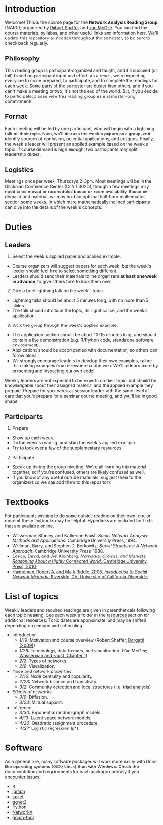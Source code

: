 # Introduction

Welcome! This is the course page for the **Network Analysis Reading Group** (NARG), organized by [Robert Shaffer](https://rbshaffer.github.io/) and [Zac McGee](http://www.zacharymcgee.net/). You can find the course materials, syllabus, and other useful links and information here. We'll update this repository as needed throughout the semester, so be sure to check back regularly.

## Philosophy
This reading group is participant-organized and taught, and it'll succeed (or fail) based on participant input and effort. As a result, we're expecting everyone to come prepared, to participate, and to complete the readings for each week. Some parts of the semester are busier than others, and if you can't make a meeting or two, it's not the end of the world. But, if you decide to participate, please view this reading group as a semester-long commitment!

## Format
Each meeting will be led by one participant, who will begin with a lightning talk on their topic. Next, we'll discuss the week's papers as a group, and identify sources of confusion, potential applications, and critiques. Finally, the week's leader will present an applied example based on the week's topic. If course demand is high enough, two participants may split leadership duties.

## Logistics
Meetings once per week, Thursdays 2-3pm. Most meetings will be in the Glickman Conference Center (CLA 1.302D), though a few meetings may need to be moved or rescheduled based on room availability. Based on demand and material, we may hold an optional half-hour mathematics section some weeks, in which more mathematically inclined participants can dive into the details of the week's concepts.

# Duties
## Leaders
1. Select the week's applied paper and applied example.
  * Course organizers will suggest papers for each week, but the week's leader should feel free to select something different.
  * Leaders should send their materials to the organizers **at least one week in advance**, to give others time to look them over.
2. Give a brief lightning talk on the week's topic.
  * Lightning talks should be about 5 minutes long, with no more than 5 slides.
  * The talk should introduce the topic, its significance, and the week's application.
3. Walk the group through the week's applied example.
  * The application section should be about 10-15 minutes long, and should contain a live demonstration (e.g. R/Python code, standalone software environment).
  * Applications should be accompanied with documentation, so others can follow along.
  * We strongly encourage leaders to develop their own examples, rather than taking examples from elsewhere on the web. We'll all learn more by presenting and inspecting our own code!


Weekly leaders are not expected to be experts on their topic, but should be knowledgable about their assigned material and the applied example they prepare. Prepare for your week as session leader with the same level of care that you'd prepare for a seminar course meeting, and you'll be in good shape.
  
## Participants
1. Prepare
  * Show up each week.
  * Do the week's reading, and skim the week's applied example.
  * Try to look over a few of the supplementary resources.
2. Participate
  * Speak up during the group meeting. We're all learning this material together, so if you're confused, others are likely confused as well.
  * If you know of any useful outside materials, suggest them to the organizers so we can add them to this repository!
  
# Textbooks
For participants wishing to do some outside reading on their own, one or more of these textbooks may be helpful. Hyperlinks are included for texts that are available online. 
* Wasserman, Stanley, and Katherine Faust. *Social Network Analysis: Methods and Applications.* Cambridge University Press, 1994.
* Wellman, Barry, and Stephen D. Berkowitz. *Social Structures: A Network Approach.* Cambridge University Press, 1988.
* [Easley, David, and Jon Kleinberg. *Networks, Crowds, and Markets: Reasoning About a Highly Connected World.* Cambridge University Press, 2010.](http://www.cs.cornell.edu/home/kleinber/networks-book/)
* [Hanneman, Robert A. and Mark Riddle. 2005. *Introduction to Social Network Methods*. Riverside, CA: University of California, Riverside.](http://www.faculty.ucr.edu/~hanneman/nettext/)
  
# List of topics
Weekly leaders and required readings are given in parentheticals following each topic heading. See each week's folder in the [resources](https://github.com/rbshaffer/narg/blog/master/resources) section for additional resources. Topic dates are approximate, and may be shifted depending on demand and scheduling.

* Introduction
  - *1/19:* Motivation and course overview (Robert Shaffer; [Borgatti (2009)](https://github.com/rbshaffer/narg/blob/master/resources/Week_1/Borgatti_2009.pdf))
  - *1/26:* Terminology, data formats, and visualization. (Zac McGee; [Wasserman and Faust, Chapter 1](https://github.com/rbshaffer/narg/blob/master/resources/Week_1/Wasserman_Faust_Part1.pdf))
  - *2/2:* Types of networks.
  - *2/9:* Visualization.
* Node and network properties
  - *2/16:* Node centrality and popularity.
  - *2/23:* Network balance and transitivity.
  - *3/2:* Community detection and local structures (i.e. triad analysis)
* Effects of networks
  - *3/9:* Diffusion.
  - *3/23:* Mutual support.
* Inference
  - *3/30:* Exponential random graph models.
  - *4/13:* Latent space network models.
  - *4/20:* Quadratic assignment procedure.
  - *4/27:* Logistic regression (p*).
  
# Software
As a general rule, many software packages will work more easily with Unix-like operating systems (OSX; Linux) than with Windows. Check the documentation and requirements for each package carefully if you encounter issues!

* R
 * [igraph](http://igraph.org/r/)
 * [spnet](http://emmanuel.rousseaux.me/r-package-spnet)
 * [ggnet2](https://briatte.github.io/ggnet/)
* Python
 * [NetworkX](https://networkx.readthedocs.io/en/stable)
 * [graph-tool](https://graph-tool.skewed.de/)
